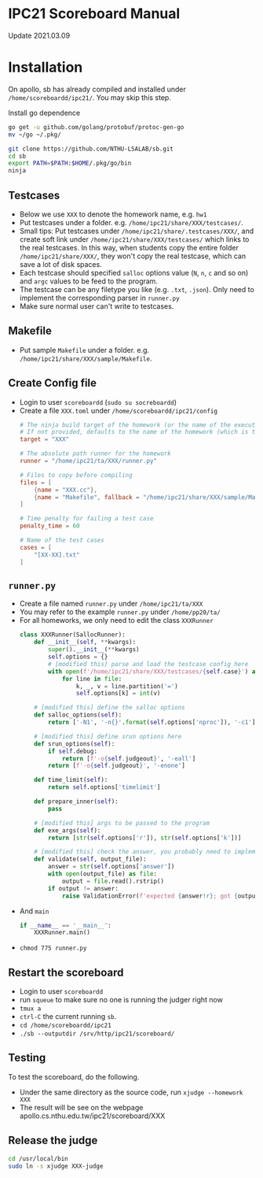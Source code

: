 # IPC21 Scoreboard Manual
Update 2021.03.09

# Installation
On apollo, sb has already compiled and installed under `/home/scoreboardd/ipc21/`. You may skip this step.

Install go dependence
```sh
go get -u github.com/golang/protobuf/protoc-gen-go
mv ~/go ~/.pkg/
```

```sh
git clone https://github.com/NTHU-LSALAB/sb.git
cd sb
export PATH=$PATH:$HOME/.pkg/go/bin
ninja
```

## Testcases
* Below we use `XXX` to denote the homework name, e.g. `hw1`
* Put testcases under a folder. e.g. `/home/ipc21/share/XXX/testcases/`.
* Small tips: Put testcases under `/home/ipc21/share/.testcases/XXX/`, and create soft link under `/home/ipc21/share/XXX/testcases/` which links to the real testcases. In this way, when students copy the entire folder `/home/ipc21/share/XXX/`, they won't copy the real testcase, which can save a lot of disk spaces.
* Each testcase should specified `salloc` options value (`N`, `n`, `c` and so on) and `argc` values to be feed to the program.
* The testcase can be any filetype you like (e.g. `.txt`, `.json`). Only need to implement the corresponding parser in `runner.py`
* Make sure normal user can't write to testcases.

## Makefile
* Put sample `Makefile` under a folder. e.g. `/home/ipc21/share/XXX/sample/Makefile`.

## Create Config file
* Login to user `scoreboardd` (`sudo su socreboardd`)
* Create a file `XXX.toml` under `/home/scoreboardd/ipc21/config`
    ```toml
    # The ninja build target of the homework (or the name of the executable)
    # If not provided, defaults to the name of the homework (which is the name of the .toml file)
    target = "XXX"

    # The absolute path runner for the homework
    runner = "/home/ipc21/ta/XXX/runner.py"

    # Files to copy before compiling
    files = [
        {name = "XXX.cc"},
        {name = "Makefile", fallback = "/home/ipc21/share/XXX/sample/Makefile"},
    ]

    # Time penalty for failing a test case
    penalty_time = 60

    # Name of the test cases
    cases = [
        "[XX-XX].txt"
    ]
    ```

## `runner.py`
* Create a file named `runner.py` under `/home/ipc21/ta/XXX`
* You may refer to the example `runner.py` under `/home/pp20/ta/`
* For all homeworks, we only need to edit the class `XXXRunner`
    ```py
    class XXXRunner(SallocRunner):
        def __init__(self, **kwargs):
            super().__init__(**kwargs)
            self.options = {}
            # [modified this] parse and load the testcase config here
            with open(f'/home/ipc21/share/XXX/testcases/{self.case}') as file:
                for line in file:
                    k, _, v = line.partition('=')
                    self.options[k] = int(v)

        # [modified this] define the salloc options
        def salloc_options(self):
            return ['-N1', '-n{}'.format(self.options['nproc']), '-c1']

        # [modified this] define srun options here
        def srun_options(self):
            if self.debug:
                return [f'-o{self.judgeout}', '-eall']
            return [f'-o{self.judgeout}', '-enone']

        def time_limit(self):
            return self.options['timelimit']

        def prepare_inner(self):
            pass

        # [modified this] args to be passed to the program
        def exe_args(self):
            return [str(self.options['r']), str(self.options['k'])]

        # [modified this] check the answer, you probably need to implement different validate on different homework
        def validate(self, output_file):
            answer = str(self.options['answer'])
            with open(output_file) as file:
                output = file.read().rstrip()
            if output != answer:
                raise ValidationError(f'expected {answer!r}; got {output!r}')
    ```
* And `main`
    ```py
    if __name__ == '__main__':
        XXXRunner.main()
    ```
* `chmod 775 runner.py`

## Restart the scoreboard
* Login to user `scoreboardd`
* run `squeue` to make sure no one is running the judger right now
* `tmux a`
* `ctrl-C` the current running `sb`.
* `cd /home/scoreboardd/ipc21`
* `./sb --outputdir /srv/http/ipc21/scoreboard/`

## Testing
To test the scoreboard, do the following.
* Under the same directory as the source code, run `xjudge --homework XXX`
* The result will be see on the webpage apollo.cs.nthu.edu.tw/ipc21/scoreboard/XXX

## Release the judge
```sh
cd /usr/local/bin
sudo ln -s xjudge XXX-judge
```
